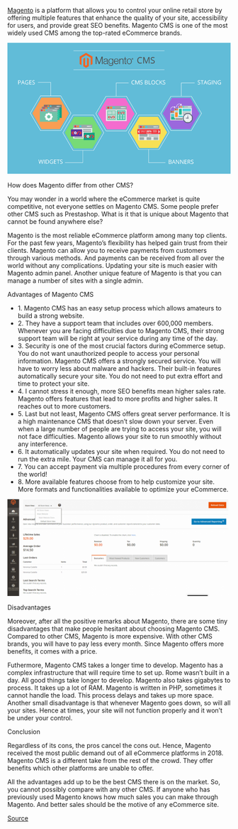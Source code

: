 <p>
    <a href="https://magento.com/" target="_blank">Magento</a> is a platform that allows you to control your online retail store by offering multiple features that enhance the quality of your site, accessibility for users, and provide great SEO benefits. Magento CMS is one of the most widely used CMS among the top-rated eCommerce brands.
</p>
<div class="center-align">
    <img src="./assets/img/posts/magento-cms-1.png" alt="Magento" />
</div>
<p class="bold-text mgt-10">
    How does Magento differ from other CMS?
</p>
<p class="mgt-10">
    You may wonder in a world where the eCommerce market is quite competitive, not everyone settles on Magento CMS. Some people prefer other CMS such as Prestashop. What is it that is unique about Magento that cannot be found anywhere else?
</p>
<p class="mgt-10">
    Magento is the most reliable eCommerce platform among many top clients. For the past few years, Magento’s flexibility has helped gain trust from their clients. Magento can allow you to receive payments from customers through various methods. And payments can be received from all over the world without any complications. Updating your site is much easier with Magento admin panel. Another unique feature of Magento is that you can manage a number of sites with a single admin.
</p>
<p class="bold-text mgt-10">
    Advantages of Magento CMS
</p>
<ul class="mgt-10">
    <li><span class="bold-text">1</span>. Magento CMS has an easy setup process which allows amateurs to build a strong website.</li>
    <li><span class="bold-text">2</span>. They have a support team that includes over 600,000 members. Whenever you are facing difficulties due to Magento CMS, their strong support team will be right at your service during any time of the day.</li>
    <li><span class="bold-text">3</span>. Security is one of the most crucial factors during eCommerce setup. You do not want unauthorized people to access your personal information. Magento CMS offers a strongly secured service. You will have to worry less about malware and hackers. Their built-in features automatically secure your site. You do not need to put extra effort and time to protect your site.</li>
    <li><span class="bold-text">4</span>. I cannot stress it enough, more SEO benefits mean higher sales rate. Magento offers features that lead to more profits and higher sales. It reaches out to more customers.</li>
    <li><span class="bold-text">5</span>. Last but not least, Magento CMS offers great server performance. It is a high maintenance CMS that doesn’t slow down your server. Even when a large number of people are trying to access your site, you will not face difficulties. Magento allows your site to run smoothly without any interference.</li>
    <li><span class="bold-text">6</span>. It automatically updates your site when required. You do not need to run the extra mile. Your CMS can manage it all for you.</li>
    <li><span class="bold-text">7</span>. You can accept payment via multiple procedures from every corner of the world!</li>
    <li><span class="bold-text">8</span>. More available features choose from to help customize your site. More formats and functionalities available to optimize your eCommerce.</li>
</ul>
<img src="./assets/img/posts/magento-cms-2.png" alt="Magento" />
<p class="bold-text mgt-10">
    Disadvantages
</p>
<p class="mgt-10">
    Moreover, after all the positive remarks about Magento, there are some tiny disadvantages that make people hesitant about choosing Magento CMS. Compared to other CMS, Magento is more expensive. With other CMS brands, you will have to pay less every month. Since Magento offers more benefits, it comes with a price.
</p>
<p class="mgt-10">
    Futhermore, Magento CMS takes a longer time to develop. Magento has a complex infrastructure that will require time to set up. Rome wasn’t built in a day. All good things take longer to develop. Magento also takes gigabytes to process. It takes up a lot of RAM. Magento is written in PHP, sometimes it cannot handle the load. This process delays and takes up more space. Another small disadvantage is that whenever Magento goes down, so will all your sites. Hence at times, your site will not function properly and it won’t be under your control.
</p>
<p class="bold-text mgt-10">
    Conclusion
</p>
<p class="mgt-10">
    Regardless of its cons, the pros cancel the cons out. Hence, Magento received the most public demand out of all eCommerce platforms in 2018. Magento CMS is a different take from the rest of the crowd. They offer benefits which other platforms are unable to offer.
</p>
<p class="mgt-10">
    All the advantages add up to be the best CMS there is on the market. So, you cannot possibly compare with any other CMS. If anyone who has previously used Magento knows how much sales you can make through Magento. And better sales should be the motive of any eCommerce site.
</p>
<p class="mgt-10">
    <a href="https://www.aspirationhosting.com/magento-cms-best-cms/" target="_blank">Source</a>
</p>
